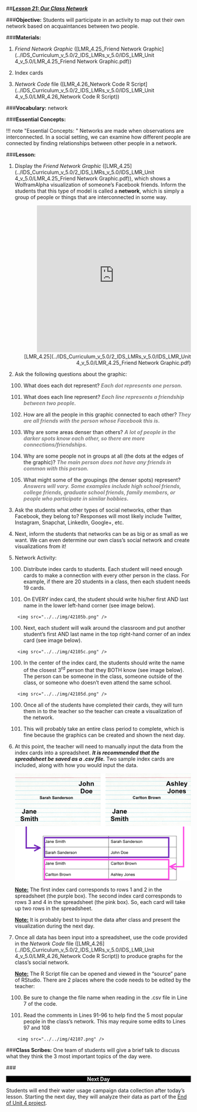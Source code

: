 ##***<u>Lesson 21: Our Class Network</u>***

###**Objective:**
Students will participate in an activity to map out their own network based on acquaintances between two
people.

###**Materials:**
1. *Friend Network Graphic* ([LMR_4.25_Friend Network Graphic](../IDS_Curriculum_v_5.0/2_IDS_LMRs_v_5.0/IDS_LMR_Unit 4_v_5.0/LMR_4.25_Friend Network Graphic.pdf))

2. Index cards

3. *Network Code* file ([LMR_4.26_Network Code R Script](../IDS_Curriculum_v_5.0/2_IDS_LMRs_v_5.0/IDS_LMR_Unit 4_v_5.0/LMR_4.26_Network Code R Script))

###**Vocabulary:**
network

###**Essential Concepts:**

!!! note "Essential Concepts: " 
    Networks are made when observations are interconnected. In a social setting, we
    can examine how different people are connected by finding relationships between other people in a
    network.

###**Lesson:**
1. Display the *Friend Network Graphic* ([LMR_4.25](../IDS_Curriculum_v_5.0/2_IDS_LMRs_v_5.0/IDS_LMR_Unit 4_v_5.0/LMR_4.25_Friend Network Graphic.pdf)), which shows a WolframAlpha visualization of
someone’s Facebook friends. Inform the students that this type of model is called a **network**,
which is simply a group of people or things that are interconnected in some way.
<div align="right"><iframe src="https://docs.google.com/viewerng/viewer?url=https://stemc.idsucla.org/IDS_Curriculum_v_5.0_preview/2_IDS_LMRs_v_5.0/IDS_LMR_Unit 4_v_5.0/LMR_4.25_Friend Network Graphic.pdf&embedded=true" style=" width:420px;height:400px;" frameborder="0"></iframe><br>[LMR_4.25](../IDS_Curriculum_v_5.0/2_IDS_LMRs_v_5.0/IDS_LMR_Unit 4_v_5.0/LMR_4.25_Friend Network Graphic.pdf)</div>

2. Ask the following questions about the graphic:

    100. What does each dot represent? <span style="color:grey">***Each dot represents one person.***</span>

    100. What does each line represent? <span style="color:grey">***Each line represents a friendship between two
    people.***</span>

    100. How are all the people in this graphic connected to each other? <span style="color:grey">***They are all friends
    with the person whose Facebook this is.***</span>
    
    100. Why are some areas denser than others? <span style="color:grey">***A lot of people in the darker spots know
    each other, so there are more connections/friendships.***</span>

    100. Why are some people not in groups at all (the dots at the edges of the graphic)? <span style="color:grey">***The
    main person does not have any friends in common with this person.***</span>

    100. What might some of the groupings (the denser spots) represent? <span style="color:grey">***Answers will vary.
    Some examples include high school friends, college friends, graduate school
    friends, family members, or people who participate in similar hobbies.***</span>

3. Ask the students what other types of social networks, other than Facebook, they belong to?
Responses will most likely include Twitter, Instagram, Snapchat, LinkedIn, Google+, etc.

4. Next, inform the students that networks can be as big or as small as we want. We can even
determine our own class’s social network and create visualizations from it!

5. Network Activity:

    100. Distribute index cards to students. Each student will need enough cards to make a
    connection with every other person in the class. For example, if there are 20 students in a
    class, then each student needs 19 cards.

    100. On EVERY index card, the student should write his/her first AND last name in the lower
    left-hand corner (see image below).

        <img src="../../img/42105b.png" />

    100. Next, each student will walk around the classroom and put another student’s first AND
    last name in the top right-hand corner of an index card (see image below).

        <img src="../../img/42105c.png" />

    100. In the center of the index card, the students should write the name of the closest 3<sup>rd</sup>
    person that they BOTH know (see image below). The person can be someone in the
    class, someone outside of the class, or someone who doesn’t even attend the same
    school.

        <img src="../../img/42105d.png" />

    100. Once all of the students have completed their cards, they will turn them in to the teacher
    so the teacher can create a visualization of the network.

    100. This will probably take an entire class period to complete, which is fine because the
    graphics can be created and shown the next day.

6. At this point, the teacher will need to manually input the data from the index cards into a
spreadsheet. ***It is recommended that the spreadsheet be saved as a .csv file.*** Two sample
index cards are included, along with how you would input the data.

    <img src="../../img/42106.png" />

    **<u>Note:</u>** The first index card corresponds to rows 1 and 2 in the spreadsheet (the purple box). The
    second index card corresponds to rows 3 and 4 in the spreadsheet (the pink box). So, each card
    will take up two rows in the spreadsheet.

    **<u>Note:</u>** It is probably best to input the data after class and present the visualization during the next
    day.

7. Once all data has been input into a spreadsheet, use the code provided in the *Network Code* file
([LMR_4.26](../IDS_Curriculum_v_5.0/2_IDS_LMRs_v_5.0/IDS_LMR_Unit 4_v_5.0/LMR_4.26_Network Code R Script)) to produce graphs for the class’s social network.

    **<u>Note:</u>** The R Script file can be opened and viewed in the “source” pane of RStudio. There are 2
    places where the code needs to be edited by the teacher:

    100. Be sure to change the file name when reading in the .csv file in Line 7 of the code.
    
    100. Read the comments in Lines 91-96 to help find the 5 most popular people in the class’s
    network. This may require some edits to Lines 97 and 108

        <img src="../../img/42107.png" />

###**Class Scribes:**
One team of students will give a brief talk to discuss what they think the 3 most important topics of the
day were.

###<p style="background: black; color: white; text-align: center;">**Next Day**</p>
Students will end their water usage campaign data collection after today’s lesson. Starting the next day,
they will analyze their data as part of the [End of Unit 4 project](end.md).